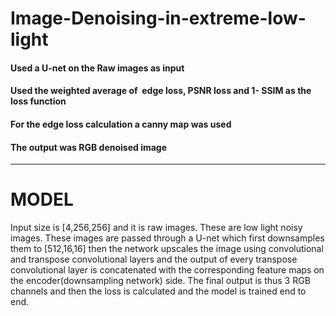# Image-Denoising-in-extreme-low-light
#### Used a U-net on the Raw images as input
#### Used the weighted average of ​ edge loss, PSNR loss and 1- SSIM​ as the loss function
#### For the edge loss calculation a canny map was used
#### The output was RGB denoised image
_______________________________________________________________________________________________________________________________

# MODEL
Input size is [4,256,256] and it is raw images. These are low light noisy images. These images are passed through a U-net which first downsamples them to [512,16,16] then the network upscales the image using convolutional and transpose convolutional layers and the output of every transpose convolutional layer is concatenated with the corresponding feature maps on the encoder(downsampling network) side. The final output is thus 3 RGB channels and then the loss is calculated and the model is trained end to end.

